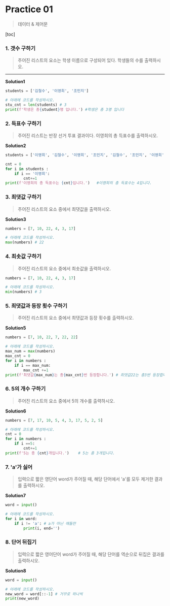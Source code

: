 # Practice 01

> 데이터 & 제어문

[toc]



### 1.  갯수 구하기

> 주어진 리스트의 요소는 학생 이름으로 구성되어 있다. 학생들의 수를 출력하시오.

---

**Solution1**

```python
students = ['김철수', '이영희', '조민지']

# 아래에 코드를 작성하시오.
stu_cnt = len(students) # 3
print(f'학생은 총{student}명 입니다.') #학생은 총 3명 입니다
```



### 2.  득표수 구하기

> 주어진 리스트는 반장 선거 투표 결과이다. 이영희의 총 득표수를 출력하시오.

**Solution2**

```python
students = ['이영희', '김철수', '이영희', '조민지', '김철수', '조민지', '이영희', '이영희']

cnt = 0
for i in students :
    if i == '이영희':
        cnt+=1
print(f'이영희의 총 득표수는 {cnt}입니다.')   #이영희의 총 득표수는 4입니다.
```



### 3. 최댓값 구하기

> 주어진 리스트의 요소 중에서 최댓값을 출력하시오.

**Solution3**

```python
numbers = [7, 10, 22, 4, 3, 17]

# 아래에 코드를 작성하시오.
max(numbers) # 22
```



###  4. 최솟값 구하기

> 주어진 리스트의 요소 중에서 최솟값을 출력하시오.

```python
numbers = [7, 10, 22, 4, 3, 17]

# 아래에 코드를 작성하시오.
min(numbers) # 3
```



### 5.  최댓값과 등장 횟수 구하기

> 주어진 리스트의 요소 중에서 최댓값과 등장 횟수를 출력하시오.

**Solution5**

```python
numbers = [7, 10, 22, 7, 22, 22]

# 아래에 코드를 작성하시오.
max_num = max(numbers)
max_cnt = 0
for i in numbers :
    if i == max_num:
        max_cnt +=1
print(f'최댓값{max_num}는 총{max_cnt}번 등장합니다.') # 최댓값22는 총3번 등장합니다.
```



###  6. 5의 개수 구하기

> 주어진 리스트의 요소 중에서 5의 개수를 출력하시오.

**Solution6**

```python
numbers = [7, 17, 10, 5, 4, 3, 17, 5, 2, 5]

# 아래에 코드를 작성하시오.
cnt = 0
for i in numbers :
    if i ==5:
        cnt+=1
print(f'5는 총 {cnt}개입니다.')    # 5는 총 3개입니다.
```



### 7. 'a'가 싫어


> 입력으로 짧은 영단어 word가 주어질 때, 해당 단어에서 'a'를 모두 제거한 결과를 출력하시오.

**Solution7**

```python
word = input()

# 아래에 코드를 작성하시오.
for i in word:
    if i != 'a': # a가 아닌 애들만
        print(i, end='')
```



### 8. 단어 뒤집기

> 입력으로 짧은 영어단어 word가 주어질 때, 해당 단어를 역순으로 뒤집은 결과를 출력하시오.

**Solution8**

```python
word = input()

# 아래에 코드를 작성하시오.
new_word = word[::-1] # 거꾸로 하나씩
print(new_word)
```

